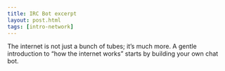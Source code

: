 ```yaml
---
title: IRC Bot excerpt
layout: post.html
tags: [intro-network]
---
```


The internet is not just a bunch of tubes; it’s much more. A gentle introduction to “how the internet works” starts by building your own chat bot.
